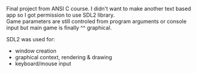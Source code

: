 Final project from ANSI C course. I didn't want to make another text based app so I got permission to use SDL2 library.  
Game parameters are still controled from program arguments or console input but main game is finally ^^ graphical.  

SDL2 was used for:
 - window creation
 - graphical context, rendering & drawing
 - keyboard/mouse input

